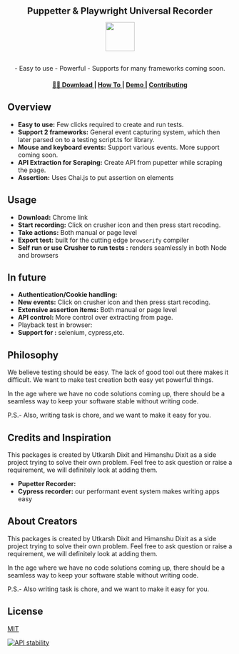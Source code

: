 <h1 align="center" style="font-size:20px;">
Puppetter & Playwright Universal Recorder
</h1>

<div align="center">
<img src="https://i.imgur.com/a1m9J9A.png" height="65px" style="margin-bottom:30px;"/>
</div>

<div align="center">
  - Easy to use - Powerful - Supports for many frameworks coming soon.
<div align="center">
  <h4>
    <a href="https://choo.io">
      🔗🔗 Download
    </a>
    <span> | </span>
    <a href="https://github.com/choojs/choo-handbook">
      How To 
    </a>
    <span> | </span>
    <a href="https://github.com/YerkoPalma/awesome-choo">
      Demo
    </a>
    <span> | </span>
       <a href="https://github.com/YerkoPalma/awesome-choo">
          Contributing
        </a>
  
  </h3>
</div>
</div>


## Overview
- __Easy to use:__ Few clicks required to create and run tests.
- __Support 2 frameworks:__ General event capturing system, which then later parsed on to a testing script.ts for library.
- __Mouse and keyboard events:__ Support various events. More support coming soon. 
- __API Extraction for Scraping:__ Create API from pupetter while scraping the page.
- __Assertion:__ Uses Chai.js to put assertion on elements

## Usage
- __Download:__ Chrome link
- __Start recording:__ Click on crusher icon and then press start recoding.
- __Take actions:__ Both manual or page level
- __Export test:__ built for the cutting edge `browserify` compiler
- __Self run or use Crusher to run tests :__ renders seamlessly in both Node and browsers

## In future
- __Authentication/Cookie handling:__ 
- __New events:__ Click on crusher icon and then press start recoding.
- __Extensive assertion items:__ Both manual or page level
- __API control:__ More control over extracting from page.
-   Playback test in browser:
- __Support for :__ selenium, cypress,etc.


## Philosophy
We believe testing should be easy. The lack of good tool out there makes it difficult. We want to make test creation both easy yet powerful things.

In the age where we have no code solutions coming up, there should be a seamless way to keep your software stable without writing code.

P.S.- Also, writing task is chore, and we want to make it easy for you.


## Credits and Inspiration
This packages is created by Utkarsh Dixit and Himanshu Dixit as a side project trying to solve their own problem.
Feel free to ask question or raise a requirement, we will definitely look at adding them.
- __Pupetter Recorder:__ 
- __Cypress recorder:__ our performant event system makes writing apps easy


## About Creators
This packages is created by Utkarsh Dixit and Himanshu Dixit as a side project trying to solve their own problem.
Feel free to ask question or raise a requirement, we will definitely look at adding them.

In the age where we have no code solutions coming up, there should be a seamless way to keep your software stable without writing code.

P.S.- Also writing task is chore, and we want to make it easy for you.

## License
[MIT](https://tldrlegal.com/license/mit-license)
<div>
  <!-- Stability -->
  <a href="https://nodejs.org/api/documentation.html#documentation_stability_index">
    <img src="https://img.shields.io/badge/stability-experimental-orange.svg?style=flat-square"
      alt="API stability" />
  </a>
